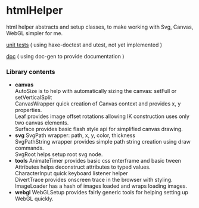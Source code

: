 # htmlHelper
html helper abstracts and setup classes, to make working with Svg, Canvas, WebGL simpler for me.

[unit tests](https://nanjizal.github.io/htmlHelper/geomTest.html) ( using haxe-doctest and utest, not yet implemented )

[doc](https://nanjizal.github.io/htmlHelper/pages/) ( using doc-gen to provide documentation )

### Library contents

  - **canvas**  
      AutoSize is to help with automatically sizing the canvas: setFull or setVerticalSplit  
      CanvasWrapper quick creation of Canvas context and provides x, y properties.  
      Leaf provides image offset rotations allowing IK construction uses only two canvas elements.  
      Surface provides basic flash style api for simplified canvas drawing.   
  - **svg** 
      SvgPath wrapper: path, x, y, color, thickness  
      SvgPathString wrapper provides simple path string creation using draw commands.  
      SvgRoot helps setup root svg node.  
  - **tools**
      AnimateTimer provides basic css enterframe and basic tween  
      Attributes helps deconstruct attributes to typed values.  
      CharacterInput quick keyboard listener helper  
      DivertTrace provides onscreen trace in the browser with styling.  
      ImageLoader has a hash of images loaded and wraps loading images.
  - **webgl**
      WebGLSetup provides fairly generic tools for helping setting up WebGL quickly.
      